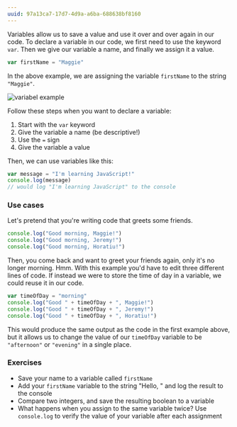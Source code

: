 ```yaml
---
uuid: 97a13ca7-17d7-4d9a-a6ba-688638bf8160
---
```


Variables allow us to save a value and use it over and over again in our code. To declare a variable in our code, we first need to use the keyword `var`. Then we give our variable a name, and finally we assign it a value.

```javascript
var firstName = "Maggie"
```

In the above example, we are assigning the variable `firstName` to the string `"Maggie"`.

![variabel example](https://d3vv6lp55qjaqc.cloudfront.net/items/3D2e1C1O3H3k3y1d3H1v/Image%202017-08-29%20at%208.12.55%20PM.png?X-CloudApp-Visitor-Id=2818368&v=dad8eb43)

Follow these steps when you want to declare a variable:

1. Start with the `var` keyword
2. Give the variable a name (be descriptive!)
3. Use the `=` sign
4. Give the variable a value

Then, we can use variables like this:

```javascript
var message = "I'm learning JavaScript!"
console.log(message)
// would log "I'm learning JavaScript" to the console
```

### Use cases

Let's pretend that you're writing code that greets some friends.

```javascript
console.log("Good morning, Maggie!")
console.log("Good morning, Jeremy!")
console.log("Good morning, Horatiu!")
```

Then, you come back and want to greet your friends again, only it's no longer morning. Hmm. With this example you'd have to edit three different lines of code. If instead we were to store the time of day in a variable, we could reuse it in our code.

```javascript
var timeOfDay = "morning"
console.log("Good " + timeOfDay + ", Maggie!")
console.log("Good " + timeOfDay + ", Jeremy!")
console.log("Good " + timeOfDay + ", Horatiu!")
```

This would produce the same output as the code in the first example above, but it allows us to change the value of our `timeOfDay` variable to be `"afternoon"` or `"evening"` in a single place.


### Exercises

- Save your name to a variable called `firstName`
- Add your `firstName` variable to the string "Hello, " and log the result to the console
- Compare two integers, and save the resulting boolean to a variable
- What happens when you assign to the same variable twice? Use `console.log` to verify the value of your variable after each assignment
